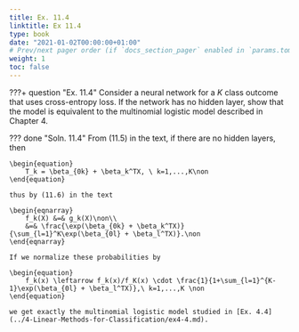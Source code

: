 ```yaml
---
title: Ex. 11.4
linktitle: Ex 11.4
type: book
date: "2021-01-02T00:00:00+01:00"
# Prev/next pager order (if `docs_section_pager` enabled in `params.toml`)
weight: 1
toc: false
---
```


???+ question "Ex. 11.4"
    Consider a neural network for a $K$ class outcome that uses cross-entropy loss. If the network has no hidden layer, show that the model is equivalent to the multinomial logistic model described in Chapter 4.

??? done "Soln. 11.4"
    From (11.5) in the text, if there are no hidden layers, then
	
    \begin{equation}
		T_k = \beta_{0k} + \beta_k^TX, \ k=1,...,K\non
	\end{equation}
	
    thus by (11.6) in the text
	
    \begin{eqnarray}
		f_k(X) &=& g_k(X)\non\\
		&=& \frac{\exp(\beta_{0k} + \beta_k^TX)}{\sum_{l=1}^K\exp(\beta_{0l} + \beta_l^TX)}.\non 
	\end{eqnarray}
	
    If we normalize these probabilities by 
	
    \begin{equation}
	    f_k(x) \leftarrow f_k(x)/f_K(x) \cdot \frac{1}{1+\sum_{l=1}^{K-1}\exp(\beta_{0l} + \beta_l^TX)},\ k=1,...,K \non 	
	\end{equation} 
	
    we get exactly the multinomial logistic model studied in [Ex. 4.4](../4-Linear-Methods-for-Classification/ex4-4.md).